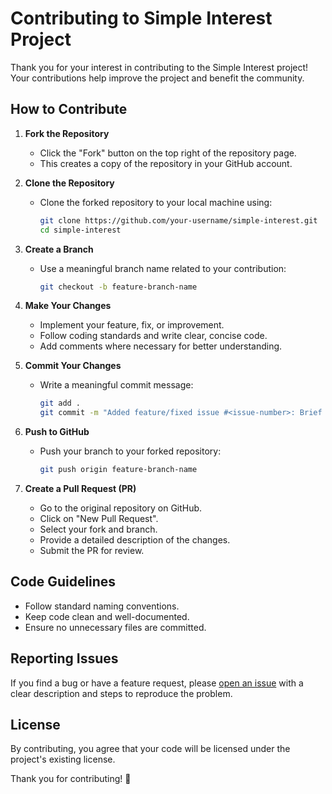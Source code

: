 # Contributing to Simple Interest Project

Thank you for your interest in contributing to the Simple Interest project! Your contributions help improve the project and benefit the community.

## How to Contribute

1. **Fork the Repository**
   - Click the "Fork" button on the top right of the repository page.
   - This creates a copy of the repository in your GitHub account.

2. **Clone the Repository**
   - Clone the forked repository to your local machine using:
     ```sh
     git clone https://github.com/your-username/simple-interest.git
     cd simple-interest
     ```

3. **Create a Branch**
   - Use a meaningful branch name related to your contribution:
     ```sh
     git checkout -b feature-branch-name
     ```

4. **Make Your Changes**
   - Implement your feature, fix, or improvement.
   - Follow coding standards and write clear, concise code.
   - Add comments where necessary for better understanding.

5. **Commit Your Changes**
   - Write a meaningful commit message:
     ```sh
     git add .
     git commit -m "Added feature/fixed issue #<issue-number>: Brief description"
     ```

6. **Push to GitHub**
   - Push your branch to your forked repository:
     ```sh
     git push origin feature-branch-name
     ```

7. **Create a Pull Request (PR)**
   - Go to the original repository on GitHub.
   - Click on "New Pull Request".
   - Select your fork and branch.
   - Provide a detailed description of the changes.
   - Submit the PR for review.

## Code Guidelines

- Follow standard naming conventions.
- Keep code clean and well-documented.
- Ensure no unnecessary files are committed.

## Reporting Issues

If you find a bug or have a feature request, please [open an issue](https://github.com/your-repo/simple-interest/issues) with a clear description and steps to reproduce the problem.

## License

By contributing, you agree that your code will be licensed under the project's existing license.

Thank you for contributing! 🚀

